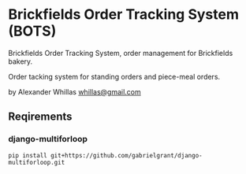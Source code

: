 # Brickfields Order Tracking System (BOTS)

Brickfields Order Tracking System, order management for Brickfields bakery.

Order tacking system for standing orders and piece-meal orders.

by Alexander Whillas <whillas@gmail.com>

## Reqirements

### django-multiforloop

	pip install git+https://github.com/gabrielgrant/django-multiforloop.git